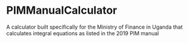# PIMManualCalculator
A calculator built specifically for the Ministry of Finance in Uganda that calculates integral equations as listed in the 2019 PIM manual

